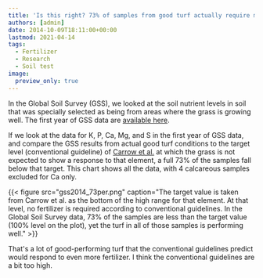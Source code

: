 ```yaml
---
title: 'Is this right? 73% of samples from good turf actually require more fertilizer?'
authors: [admin]
date: 2014-10-09T18:11:00+00:00
lastmod: 2021-04-14
tags:
  - Fertilizer
  - Research
  - Soil test
image:
  preview_only: true
---
```


In the Global Soil Survey (GSS), we looked at the soil nutrient levels in soil that was specially selected as being from areas where the grass is growing well. The first year of GSS data are [available here](https://micahwoods.github.io/2014_gss_report/).

If we look at the data for K, P, Ca, Mg, and S in the first year of GSS data, and compare the GSS results from actual good turf conditions to the target level (conventional guideline) of [Carrow et al.](http://ticpass.lib.msu.edu/cgi-bin/flink.pl?recno=93213) at which the grass is not expected to show a response to that element, a full 73% of the samples fall below that target. This chart shows all the data, with 4 calcareous samples excluded for Ca only.

{{< figure src="gss2014_73per.png" caption="The target value is taken from Carrow et al. as the bottom of the high range for that element. At that level, no fertilizer is required according to conventional guidelines. In the Global Soil Survey data, 73% of the samples are less than the target value (100% level on the plot), yet the turf in all of those samples is performing well." >}}

That's a lot of good-performing turf that the conventional guidelines predict would respond to even more fertilizer. I think the conventional guidelines are a bit too high.

